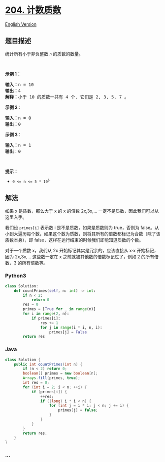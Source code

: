 # [204. 计数质数](https://leetcode-cn.com/problems/count-primes)

[English Version](https://cdn.jsdelivr.net/gh/doocs/leetcode@main/solution/0200-0299/0204.Count%20Primes/README_EN.md)

## 题目描述

<!-- 这里写题目描述 -->

<p>统计所有小于非负整数&nbsp;<em><code>n</code>&nbsp;</em>的质数的数量。</p>

<p>&nbsp;</p>

<p><strong>示例 1：</strong></p>

<pre><strong>输入：</strong>n = 10
<strong>输出：</strong>4
<strong>解释：</strong>小于 10 的质数一共有 4 个, 它们是 2, 3, 5, 7 。
</pre>

<p><strong>示例 2：</strong></p>

<pre><strong>输入：</strong>n = 0
<strong>输出：</strong>0
</pre>

<p><strong>示例 3：</strong></p>

<pre><strong>输入：</strong>n = 1
<strong>输出</strong>：0
</pre>

<p>&nbsp;</p>

<p><strong>提示：</strong></p>

<ul>
	<li><code>0 &lt;= n &lt;= 5 * 10<sup>6</sup></code></li>
</ul>


## 解法

<!-- 这里可写通用的实现逻辑 -->

如果 x 是质数，那么大于 x 的 x 的倍数 2x,3x,… 一定不是质数，因此我们可以从这里入手。

我们设 `primes[i]` 表示数 i 是不是质数，如果是质数则为 true，否则为 false。从小到大遍历每个数，如果这个数为质数，则将其所有的倍数都标记为合数（除了该质数本身），即 false，这样在运行结束的时候我们即能知道质数的个数。

对于一个质数 x，我们从 2x 开始标记其实是冗余的，应该直接从 x⋅x 开始标记，因为 2x,3x,… 这些数一定在 x 之前就被其他数的倍数标记过了，例如 2 的所有倍数，3 的所有倍数等。

<!-- tabs:start -->

### **Python3**

<!-- 这里可写当前语言的特殊实现逻辑 -->

```python
class Solution:
    def countPrimes(self, n: int) -> int:
        if n < 2:
            return 0
        res = 0
        primes = [True for _ in range(n)]
        for i in range(2, n):
            if primes[i]:
                res += 1
                for j in range(i * i, n, i):
                    primes[j] = False
        return res
```

### **Java**

<!-- 这里可写当前语言的特殊实现逻辑 -->

```java
class Solution {
    public int countPrimes(int n) {
        if (n < 2) return 0;
        boolean[] primes = new boolean[n];
        Arrays.fill(primes, true);
        int res = 0;
        for (int i = 2; i < n; ++i) {
            if (primes[i]) {
                ++res;
                if ((long) i * i < n) {
                    for (int j = i * i; j < n; j += i) {
                        primes[j] = false;
                    }
                }
            }
        }
        return res;
    }
}
```

### **...**

```

```

<!-- tabs:end -->

